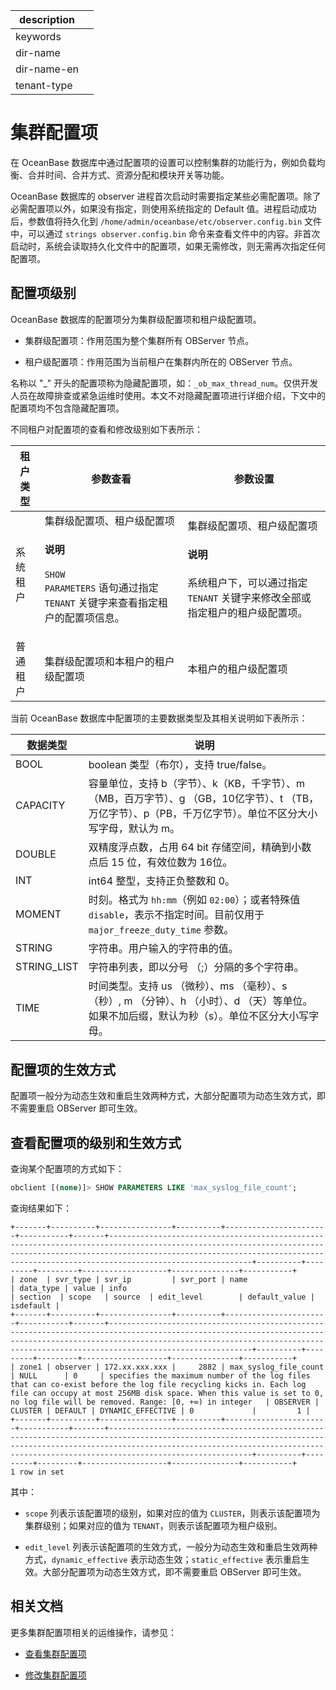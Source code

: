 |description||
|---|---|
|keywords||
|dir-name||
|dir-name-en||
|tenant-type||

# 集群配置项

在 OceanBase 数据库中通过配置项的设置可以控制集群的功能行为，例如负载均衡、合并时间、合并方式、资源分配和模块开关等功能。

OceanBase 数据库的 observer 进程首次启动时需要指定某些必需配置项。除了必需配置项以外，如果没有指定，则使用系统指定的 Default 值。进程启动成功后，参数值将持久化到 `/home/admin/oceanbase/etc/observer.config.bin` 文件中，可以通过 `strings observer.config.bin` 命令来查看文件中的内容。非首次启动时，系统会读取持久化文件中的配置项，如果无需修改，则无需再次指定任何配置项。

## 配置项级别

OceanBase 数据库的配置项分为集群级配置项和租户级配置项。

* 集群级配置项：作用范围为整个集群所有 OBServer 节点。

* 租户级配置项：作用范围为当前租户在集群内所在的 OBServer 节点。

名称以 "_" 开头的配置项称为隐藏配置项，如：`_ob_max_thread_num`。仅供开发人员在故障排查或紧急运维时使用。本文不对隐藏配置项进行详细介绍，下文中的配置项均不包含隐藏配置项。

不同租户对配置项的查看和修改级别如下表所示：

| 租户类型 |   参数查看   |      参数设置    |
|------|----------------------|---------------|
| 系统租户 | 集群级配置项、租户级配置项<main id="notice" type='explain'><h4>说明</h4><p><code>SHOW PARAMETERS</code> 语句通过指定 <code>TENANT</code> 关键字来查看指定租户的配置项信息。 </p></main> | 集群级配置项、租户级配置项<main id="notice" type='explain'><h4>说明</h4><p>系统租户下，可以通过指定 <code>TENANT</code> 关键字来修改全部或指定租户的租户级配置项。 </p></main> |
| 普通租户 | 集群级配置项和本租户的租户级配置项    | 本租户的租户级配置项   |

当前 OceanBase 数据库中配置项的主要数据类型及其相关说明如下表所示：

|    数据类型     |       说明     |
|-------------|---------|
| BOOL        | boolean 类型（布尔），支持 true/false。  |
| CAPACITY    | 容量单位，支持 b（字节）、k（KB，千字节）、m （MB，百万字节）、g （GB，10亿字节）、t （TB，万亿字节）、p（PB，千万亿字节）。单位不区分大小写字母，默认为 m。 |
| DOUBLE      | 双精度浮点数，占用 64 bit 存储空间，精确到小数点后 15 位，有效位数为 16位。  |
| INT         | int64 整型，支持正负整数和 0。           |
| MOMENT      | 时刻。格式为 `hh:mm`（例如 `02:00`）；或者特殊值 `disable`，表示不指定时间。目前仅用于 `major_freeze_duty_time` 参数。       |
| STRING      | 字符串。用户输入的字符串的值。    |
| STRING_LIST | 字符串列表，即以分号 （;）分隔的多个字符串。   |
| TIME        | 时间类型。支持 us （微秒）、ms （毫秒）、s （秒）, m （分钟）、h （小时）、d （天）等单位。如果不加后缀，默认为秒（s）。单位不区分大小写字母。|

## 配置项的生效方式

配置项一般分为动态生效和重启生效两种方式，大部分配置项为动态生效方式，即不需要重启 OBServer 即可生效。

## 查看配置项的级别和生效方式

查询某个配置项的方式如下：

```sql
obclient [(none)]> SHOW PARAMETERS LIKE 'max_syslog_file_count';
```

查询结果如下：

```shell
+-------+----------+----------------+----------+-----------------------+-----------+-------+--------------------------------------------------------------------------------------------------------------------------------------------------------------------------------------------------------------------------------------------------+----------+---------+---------+-------------------+---------------+-----------+
| zone  | svr_type | svr_ip         | svr_port | name                  | data_type | value | info                                                                                                                                                                                                                                             | section  | scope   | source  | edit_level        | default_value | isdefault |
+-------+----------+----------------+----------+-----------------------+-----------+-------+--------------------------------------------------------------------------------------------------------------------------------------------------------------------------------------------------------------------------------------------------+----------+---------+---------+-------------------+---------------+-----------+
| zone1 | observer | 172.xx.xxx.xxx |     2882 | max_syslog_file_count | NULL      | 0     | specifies the maximum number of the log files that can co-exist before the log file recycling kicks in. Each log file can occupy at most 256MB disk space. When this value is set to 0, no log file will be removed. Range: [0, +∞) in integer   | OBSERVER | CLUSTER | DEFAULT | DYNAMIC_EFFECTIVE | 0             |         1 |
+-------+----------+----------------+----------+-----------------------+-----------+-------+--------------------------------------------------------------------------------------------------------------------------------------------------------------------------------------------------------------------------------------------------+----------+---------+---------+-------------------+---------------+-----------+
1 row in set
```

其中：

* `scope` 列表示该配置项的级别，如果对应的值为 `CLUSTER`，则表示该配置项为集群级别；如果对应的值为 `TENANT`，则表示该配置项为租户级别。

* `edit_level` 列表示该配置项的生效方式，一般分为动态生效和重启生效两种方式，`dynamic_effective` 表示动态生效；`static_effective` 表示重启生效。大部分配置项为动态生效方式，即不需要重启 OBServer 即可生效。

## 相关文档

更多集群配置项相关的运维操作，请参见：

* [查看集群配置项](300.common-cluster-operations/1200.view-cluster-parameters.md)

* [修改集群配置项](300.common-cluster-operations/1300.modify-cluster-parameters.md)
